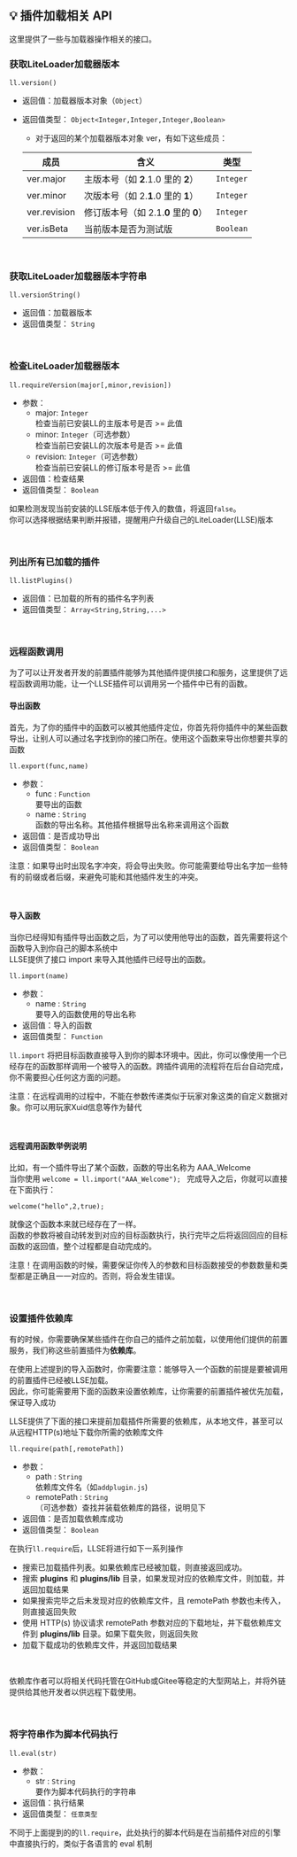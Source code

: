 ## 💡 插件加载相关 API

这里提供了一些与加载器操作相关的接口。

### 获取LiteLoader加载器版本

`ll.version()`

- 返回值：加载器版本对象（`Object`）

- 返回值类型： `Object<Integer,Integer,Integer,Boolean>`

  - 对于返回的某个加载器版本对象 ver，有如下这些成员：

  | 成员         | 含义                                  | 类型      |
  | ------------ | ------------------------------------- | --------- |
  | ver.major    | 主版本号（如 **2**.1.0 里的 **2**）   | `Integer` |
  | ver.minor    | 次版本号（如 2.**1**.0 里的 **1**）   | `Integer` |
  | ver.revision | 修订版本号（如 2.1.**0** 里的 **0**） | `Integer` |
  | ver.isBeta   | 当前版本是否为测试版                  | `Boolean` |

<br>

### 获取LiteLoader加载器版本字符串

`ll.versionString()`

- 返回值：加载器版本
- 返回值类型： `String`

<br>

### 检查LiteLoader加载器版本

`ll.requireVersion(major[,minor,revision])`

- 参数：
  - major: `Integer`  
    检查当前已安装LL的主版本号是否 >= 此值
  - minor: `Integer`（可选参数）  
    检查当前已安装LL的次版本号是否 >= 此值
  - revision: `Integer`（可选参数）  
    检查当前已安装LL的修订版本号是否 >= 此值
- 返回值：检查结果
- 返回值类型： `Boolean`

如果检测发现当前安装的LLSE版本低于传入的数值，将返回`false`。  
你可以选择根据结果判断并报错，提醒用户升级自己的LiteLoader(LLSE)版本

<br>

### 列出所有已加载的插件

`ll.listPlugins()`

- 返回值：已加载的所有的插件名字列表
- 返回值类型： `Array<String,String,...>`

<br>

### 远程函数调用

为了可以让开发者开发的前置插件能够为其他插件提供接口和服务，这里提供了远程函数调用功能，让一个LLSE插件可以调用另一个插件中已有的函数。

#### 导出函数

首先，为了你的插件中的函数可以被其他插件定位，你首先将你插件中的某些函数导出，让别人可以通过名字找到你的接口所在。使用这个函数来导出你想要共享的函数

`ll.export(func,name)`

- 参数：
  - func : `Function`  
    要导出的函数
  - name : `String`  
    函数的导出名称。其他插件根据导出名称来调用这个函数
- 返回值：是否成功导出
- 返回值类型： `Boolean`

注意：如果导出时出现名字冲突，将会导出失败。你可能需要给导出名字加一些特有的前缀或者后缀，来避免可能和其他插件发生的冲突。

<br>

#### 导入函数

当你已经得知有插件导出函数之后，为了可以使用他导出的函数，首先需要将这个函数导入到你自己的脚本系统中  
LLSE提供了接口 import 来导入其他插件已经导出的函数。

`ll.import(name)`

- 参数：
  - name : `String`  
    要导入的函数使用的导出名称
- 返回值：导入的函数
- 返回值类型： `Function`

`ll.import` 将把目标函数直接导入到你的脚本环境中。因此，你可以像使用一个已经存在的函数那样调用一个被导入的函数。跨插件调用的流程将在后台自动完成，你不需要担心任何这方面的问题。

注意：在远程调用的过程中，不能在参数传递类似于玩家对象这类的自定义数据对象。你可以用玩家Xuid信息等作为替代

<br>

#### 远程调用函数举例说明

比如，有一个插件导出了某个函数，函数的导出名称为 AAA_Welcome  
当你使用 `welcome = ll.import("AAA_Welcome"); ` 完成导入之后，你就可以直接在下面执行：

`welcome("hello",2,true);`   

就像这个函数本来就已经存在了一样。  
函数的参数将被自动转发到对应的目标函数执行，执行完毕之后将返回回应的目标函数的返回值，整个过程都是自动完成的。

注意！在调用函数的时候，需要保证你传入的参数和目标函数接受的参数数量和类型都是正确且一一对应的。否则，将会发生错误。

<br>

### 设置插件依赖库

有的时候，你需要确保某些插件在你自己的插件之前加载，以使用他们提供的前置服务，我们称这些前置插件为**依赖库**。

在使用上述提到的导入函数时，你需要注意：能够导入一个函数的前提是要被调用的前置插件已经被LLSE加载。  
因此，你可能需要用下面的函数来设置依赖库，让你需要的前置插件被优先加载，保证导入成功

LLSE提供了下面的接口来提前加载插件所需要的依赖库，从本地文件，甚至可以从远程HTTP(s)地址下载你所需的依赖库文件

`ll.require(path[,remotePath])`

- 参数：
  - path : `String`  
    依赖库文件名（如`addplugin.js`)
  - remotePath : `String`  
    （可选参数）查找并装载依赖库的路径，说明见下
- 返回值：是否加载依赖库成功
- 返回值类型： `Boolean`

在执行`ll.require`后，LLSE将进行如下一系列操作

- 搜索已加载插件列表。如果依赖库已经被加载，则直接返回成功。
- 搜索 **plugins** 和 **plugins/lib** 目录，如果发现对应的依赖库文件，则加载，并返回加载结果
- 如果搜索完毕之后未发现对应的依赖库文件，且 remotePath 参数也未传入，则直接返回失败
- 使用 HTTP(s) 协议请求 remotePath 参数对应的下载地址，并下载依赖库文件到 **plugins/lib** 目录。如果下载失败，则返回失败
- 加载下载成功的依赖库文件，并返回加载结果

<br>

依赖库作者可以将相关代码托管在GitHub或Gitee等稳定的大型网站上，并将外链提供给其他开发者以供远程下载使用。

<br>

### 将字符串作为脚本代码执行

`ll.eval(str)`

- 参数：
  - str : `String`  
    要作为脚本代码执行的字符串
- 返回值：执行结果
- 返回值类型： `任意类型`

不同于上面提到的的`ll.require`，此处执行的脚本代码是在当前插件对应的引擎中直接执行的，类似于各语言的 eval 机制